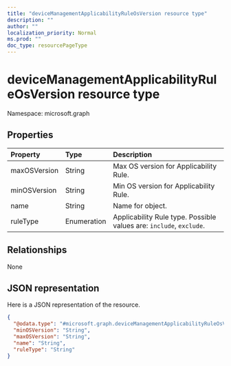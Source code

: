 ```yaml
---
title: "deviceManagementApplicabilityRuleOsVersion resource type"
description: ""
author: ""
localization_priority: Normal
ms.prod: ""
doc_type: resourcePageType
---
```


# deviceManagementApplicabilityRuleOsVersion resource type


Namespace: microsoft.graph



## Properties
|Property|Type|Description|
|:---|:---|:---|
|maxOSVersion|String|Max OS version for Applicability Rule.|
|minOSVersion|String|Min OS version for Applicability Rule.|
|name|String|Name for object.|
|ruleType|Enumeration|Applicability Rule type. Possible values are: `include`, `exclude`.|

## Relationships
None

## JSON representation
Here is a JSON representation of the resource.
<!-- {
  "blockType": "resource",
  "@odata.type": "microsoft.graph.deviceManagementApplicabilityRuleOsVersion"
}
-->
``` json
{
  "@odata.type": "#microsoft.graph.deviceManagementApplicabilityRuleOsVersion",
  "minOSVersion": "String",
  "maxOSVersion": "String",
  "name": "String",
  "ruleType": "String"
}
```

